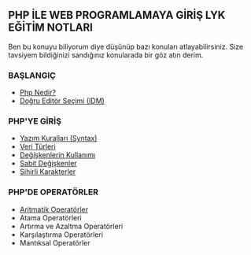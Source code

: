 ## PHP İLE WEB PROGRAMLAMAYA GİRİŞ LYK EĞİTİM NOTLARI

Ben bu konuyu biliyorum diye düşünüp bazı konuları atlayabilirsiniz. Size tavsiyem bildiğinizi sandığınız konularada bir göz atın derim.

### BAŞLANGIÇ

- [Php Nedir?](https://github.com/yeniceri1453/Ubuntu-Php/blob/master/php/php_nedir.md)
- [Doğru Editör Seçimi (IDM)](https://github.com/yeniceri1453/Ubuntu-Php/blob/master/php/editor_secimi.md)

### PHP'YE GİRİŞ

- [Yazım Kuralları (Syntax)](https://github.com/yeniceri1453/Ubuntu-Php/blob/master/php/yazim_kurallari.md)
- [Veri Türleri](https://github.com/yeniceri1453/Ubuntu-Php/blob/master/php/veri_turleri.md)
- [Değişkenlerin Kullanımı](https://github.com/yeniceri1453/Ubuntu-Php/blob/master/php/degiskenler.md)
- [Sabit Değişkenler](https://github.com/yeniceri1453/Ubuntu-Php/blob/master/php/sabit_degiskenler.md)
- [Sihirli Karakterler](https://github.com/yeniceri1453/Ubuntu-Php/blob/master/php/sihirli_karakterler.md)

### PHP'DE OPERATÖRLER

- [Aritmatik Operatörler](https://github.com/yeniceri1453/Ubuntu-Php/blob/master/php/aritmatik.md)
- Atama Operatörleri
- Artırma ve Azaltma Operatörleri
- Karşılaştırma Operatörleri
- Mantıksal Operatörler

